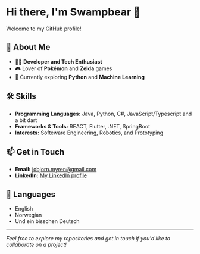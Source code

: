 # Hi there, I'm Swampbear 👋

Welcome to my GitHub profile!

## 🌟 About Me

- 👨‍💻 **Developer and Tech Enthusiast**
- 🎮 Lover of **Pokémon** and **Zelda** games
- 🌱 Currently exploring **Python** and **Machine Learning**

## 🛠️ Skills

- **Programming Languages:** Java, Python, C#, JavaScript/Typescript and a bit dart
- **Frameworks & Tools:** REACT, Flutter, .NET, SpringBoot
- **Interests:** Softeware Engineering, Robotics, and Prototyping

## 📫 Get in Touch

- **Email:** [jobjorn.myren@gmail.com](mailto:jobjorn.myren@gmail.com)
- **LinkedIn:** [My LinkedIn profile](https://www.linkedin.com/in/jobjorn-myren-246425266/)

## 💬 Languages

<!-- Optional: Add languages you speak -->
- English
- Norwegian
- Und ein bisschen Deutsch
---
*Feel free to explore my repositories and get in touch if you'd like to collaborate on a project!*
<!--
**swampbear/swampbear** is a ✨ special ✨ repository because its `README.md` (this file) appears on your GitHub profile.
-->